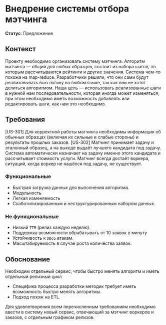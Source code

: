 # Внедрение системы отбора мэтчинга
**Статус**: Предложение

## Контекст
Проекту необходимо организовать систему мэтчинга. Алгоритм матчинга — общий для любых образцов, 
состоит из набора шагов, по которым рассчитываются рейтинги и другие значения. 
Система чем-то похожа на map-reduce. Разработчики решили, что они сами будут реализовывать всю логику на любом языке, так как они не хотят делиться алгоритмом.
Наша цель — использовать реализованные шаги в нужной нам последовательности, которая иногда может изменяться, 
при этом необходимо иметь возможность добавлять или редактировать шаги, как нам это необходимо.


## Требования

[US-301] Для корректной работы матчинга необходимы информация об обычных образцах (включая их сильные и слабые стороны) и результаты прошлых заказов.
[US-302] Матчинг принимает задачу и эталонный образец, а на выходе выдаёт лучшего кандидата под задачу.
Система автоматически назначает на задачу именно этого кандидата и рассчитывает стоимость услуги. 
Матчинг всегда достаёт воркера, ситуаций, когда воркер не нашёлся под задачу, не существует.

### Функциональные
- Быстрая загрузка данных для выполнения алгоритма.
- Модульность
- Легкая изменяемость
- Слаботипизированным и неструктурированным набором данных.

### Не функциональные
- Низкий `ТТМ` (релиз каждую неделю).
- Поддержка возможности обрабатывать от 10 заявок в минуту
- Устойчивость к `DDoS` атакам.
- Масштабируемость в случае роста количества заявок.

## Обоснование
Необходим отдельный сервис, чтобы быстро менять алгоритм и иметь отдельный релизный цикл
* Специфика процесса разработки методик требует иметь возможность быстро менять алгоритмы.
* Подход похож на ETL.

Для удовлетворения всем перечисленным требованиям необходимо ввести в систему новый сервис, отвечающий за мэтчинг 
воркеров и заказов, с отдельным графиком релизов.
